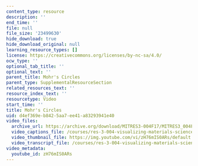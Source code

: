 ```yaml
---
content_type: resource
description: ''
end_time: ''
file: null
file_size: '23499630'
hide_download: true
hide_download_original: null
learning_resource_types: []
license: https://creativecommons.org/licenses/by-nc-sa/4.0/
ocw_type: ''
optional_tab_title: ''
optional_text: ''
parent_title: Mohr's Circles
parent_type: SupplementalResourceSection
related_resources_text: ''
resource_index_text: ''
resourcetype: Video
start_time: ''
title: Mohr's Circles
uid: d4ef369e-b842-5aa7-ee41-a83293941e40
video_files:
  archive_url: https://archive.org/download/MITRES3-004F17/MITRES3_004F17_2017EPFL_burnand_300k.mp4
  video_captions_file: /courses/res-3-004-visualizing-materials-science-fall-2017/9dc237b3f63f579589048b539c98bf59_zH76mIS0ARs.vtt
  video_thumbnail_file: https://img.youtube.com/vi/zH76mIS0ARs/default.jpg
  video_transcript_file: /courses/res-3-004-visualizing-materials-science-fall-2017/97c774e0c27cb619bdcc3a89ae061807_zH76mIS0ARs.pdf
video_metadata:
  youtube_id: zH76mIS0ARs
---
```

